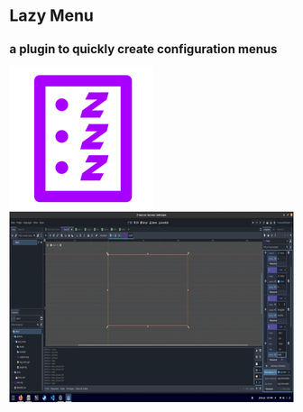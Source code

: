 # Lazy Menu
## a plugin to quickly create configuration menus

<img src="./icon.svg">
<img src="./example_1.gif" width="800" height="338" />
